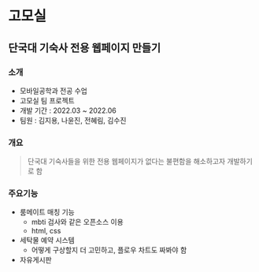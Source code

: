 # 고모실
## 단국대 기숙사 전용 웹페이지 만들기

### 소개
- 모바일공학과 전공 수업
- 고모실 팀 프로젝트
- 개발 기간 : 2022.03 ~ 2022.06 
- 팀원 : 김지용, 나윤진, 전혜림, 김수진

### 개요
> 단국대 기숙사들을 위한 전용 웹페이지가 없다는 불편함을 해소하고자 개발하기로 함

### 주요기능 

- 룸메이트 매칭 기능
  - mbti 검사와 같은 오픈소스 이용
  - html, css
- 세탁물 예약 시스템 
  - 어떻게 구상할지 더 고민하고, 플로우 차트도 짜봐야 함
- 자유게시판





